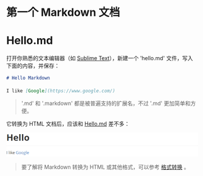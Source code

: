 # 第一个 Markdown 文档

# Hello.md

打开你熟悉的文本编辑器（如 [Sublime Text](http://www.sublimetext.com/)），新建一个 'hello.md' 文件，写入下面的内容，并保存：

```markdown
# Hello Markdown

I like [Google](https://www.google.com/)
```

> '.md' 和 '.markdown' 都是被普遍支持的扩展名，不过 '.md' 更加简单和方便。

它转换为 HTML 文档后，应该和 [Hello.md](hello.html) 差不多：

![Hello.md](images/hello.png 'Hello.md')

> 要了解将 Markdown 转换为 HTML 或其他格式，可以参考 [格式转换](#) 。
